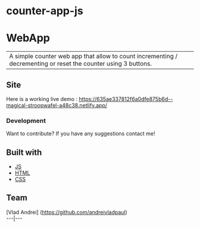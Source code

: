 # counter-app-js

# WebApp
<table>
<tr>
<td>
  A simple counter web app that allow to count incrementing / decrementing or reset the counter using 3 buttons.
</td>
</tr>
</table>


## Site
Here is a working live demo :  https://635ae337812f6a0dfe875b6d--magical-stroopwafel-a48c38.netlify.app/

### Development
Want to contribute? If you have any suggestions contact me!


## Built with 

- [JS](https://www.w3schools.com/Js/) 
- [HTML](https://www.w3schools.com/html/)
- [CSS ](https://www.w3schools.com/Css/)

## Team

[Vlad Andrei] (https://github.com/andreivladpaul)  
---|---


